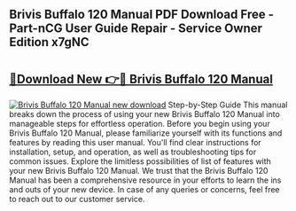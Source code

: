 ## Brivis Buffalo 120 Manual PDF Download Free - Part-nCG User Guide Repair - Service Owner Edition x7gNC

# <h2><a href="http://bc50742.oget.top/?id=Brivis+Buffalo+120+Manual">🔗Download New 👉🔴 Brivis Buffalo 120 Manual</a></h2>

[![Brivis Buffalo 120 Manual new download](https://i.imgur.com/5g1atiW.png)](http://bc50742.oget.top/?id=Brivis+Buffalo+120+Manual)
Step-by-Step Guide This manual breaks down the process of using your new Brivis Buffalo 120 Manual into manageable steps for effortless operation. Before you begin using your Brivis Buffalo 120 Manual, please familiarize yourself with its functions and features by reading this user manual. You'll find clear instructions for installation, setup, and operation, as well as troubleshooting tips for common issues. Explore the limitless possibilities of list of features with your new Brivis Buffalo 120 Manual. We trust that the Brivis Buffalo 120 Manual has been a comprehensive resource in your efforts to learn the ins and outs of your new device. In case of any queries or concerns, feel free to reach out to our customer service.
